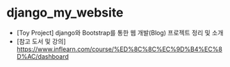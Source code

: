 # django_my_website
- [Toy Project] django와 Bootstrap를 통한 웹 개발(Blog) 프로젝트 정리 및 소개
- [참고 도서 및 강의] https://www.inflearn.com/course/%ED%8C%8C%EC%9D%B4%EC%8D%AC/dashboard
